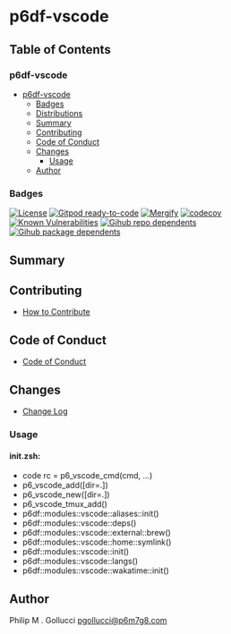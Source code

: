 # p6df-vscode

## Table of Contents


### p6df-vscode
- [p6df-vscode](#p6df-vscode)
  - [Badges](#badges)
  - [Distributions](#distributions)
  - [Summary](#summary)
  - [Contributing](#contributing)
  - [Code of Conduct](#code-of-conduct)
  - [Changes](#changes)
    - [Usage](#usage)
  - [Author](#author)

### Badges

[![License](https://img.shields.io/badge/License-Apache%202.0-yellowgreen.svg)](https://opensource.org/licenses/Apache-2.0)
[![Gitpod ready-to-code](https://img.shields.io/badge/Gitpod-ready--to--code-blue?logo=gitpod)](https://gitpod.io/#https://github.com/p6m7g8/p6df-vscode)
[![Mergify](https://img.shields.io/endpoint.svg?url=https://gh.mergify.io/badges/p6m7g8/p6df-vscode/&style=flat)](https://mergify.io)
[![codecov](https://codecov.io/gh/p6m7g8/p6df-vscode/branch/master/graph/badge.svg?token=14Yj1fZbew)](https://codecov.io/gh/p6m7g8/p6df-vscode)
[![Known Vulnerabilities](https://snyk.io/test/github/p6m7g8/p6df-vscode/badge.svg?targetFile=package.json)](https://snyk.io/test/github/p6m7g8/p6df-vscode?targetFile=package.json)
[![Gihub repo dependents](https://badgen.net/github/dependents-repo/p6m7g8/p6df-vscode)](https://github.com/p6m7g8/p6df-vscode/network/dependents?dependent_type=REPOSITORY)
[![Gihub package dependents](https://badgen.net/github/dependents-pkg/p6m7g8/p6df-vscode)](https://github.com/p6m7g8/p6df-vscode/network/dependents?dependent_type=PACKAGE)

## Summary

## Contributing

- [How to Contribute](CONTRIBUTING.md)

## Code of Conduct

- [Code of Conduct](https://github.com/p6m7g8/.github/blob/master/CODE_OF_CONDUCT.md)

## Changes

- [Change Log](CHANGELOG.md)

### Usage

#### init.zsh:

- code rc = p6_vscode_cmd(cmd, ...)
- p6_vscode_add([dir=.])
- p6_vscode_new([dir=.])
- p6_vscode_tmux_add()
- p6df::modules::vscode::aliases::init()
- p6df::modules::vscode::deps()
- p6df::modules::vscode::external::brew()
- p6df::modules::vscode::home::symlink()
- p6df::modules::vscode::init()
- p6df::modules::vscode::langs()
- p6df::modules::vscode::wakatime::init()


## Author

Philip M . Gollucci <pgollucci@p6m7g8.com>

